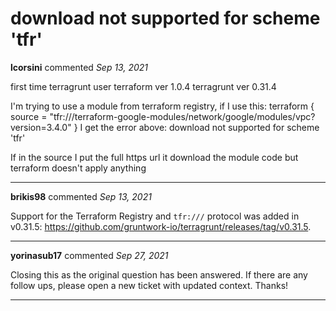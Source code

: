 #  download not supported for scheme 'tfr'

**lcorsini** commented *Sep 13, 2021*

first time terragrunt user
terraform ver 1.0.4
terragrunt ver 0.31.4

I'm trying to use a module from terraform registry, if I use this:
terraform {
  source  = "tfr:///terraform-google-modules/network/google/modules/vpc?version=3.4.0"
}
I get the error above: download not supported for scheme 'tfr'

If in the source I put the full https url it download the module code but terraform doesn't apply anything
<br />
***


**brikis98** commented *Sep 13, 2021*

Support for the Terraform Registry and `tfr:///` protocol was added in v0.31.5: https://github.com/gruntwork-io/terragrunt/releases/tag/v0.31.5.
***

**yorinasub17** commented *Sep 27, 2021*

Closing this as the original question has been answered. If there are any follow ups, please open a new ticket with updated context. Thanks!
***

